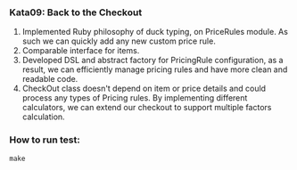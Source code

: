 ### Kata09: Back to the Checkout

1. Implemented Ruby philosophy of duck typing, on PriceRules module.
As such we can quickly add any new custom price rule.
1. Comparable interface for items.
1. Developed DSL and abstract factory for PricingRule configuration, as a result, we can efficiently manage pricing rules and have more clean and readable code.
1. CheckOut class doesn't depend on item or price details and could process any types of Pricing rules.
By implementing different calculators, we can extend our checkout to support multiple factors calculation.


### How to run test:
`make`
